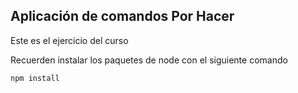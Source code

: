 ## Aplicación de comandos Por Hacer

Este es el ejercicio del curso

Recuerden instalar los paquetes de node con el siguiente comando

```
npm install
```